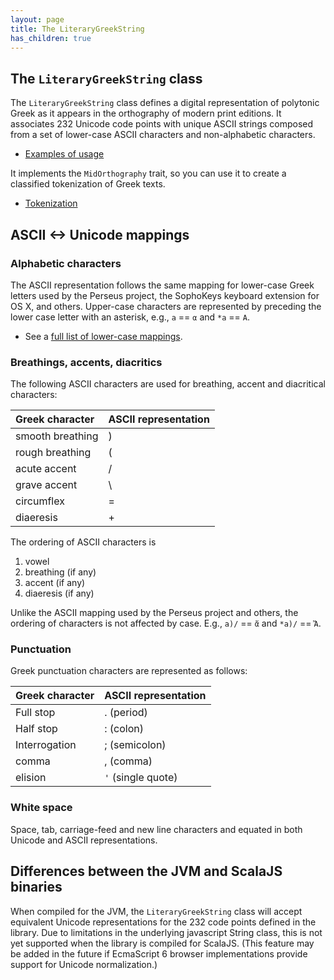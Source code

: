 ```yaml
---
layout: page
title: The LiteraryGreekString
has_children: true
---
```



## The `LiteraryGreekString` class

The `LiteraryGreekString` class defines a digital representation of polytonic Greek as it appears in the orthography of modern print editions.  It associates 232 Unicode code points with unique ASCII strings composed from a set of lower-case ASCII characters and non-alphabetic characters.

-  [Examples of usage](./examples/)

It implements the `MidOrthography` trait, so you can use it to create a classified tokenization of Greek texts.

- [Tokenization](./tokenization/)



## ASCII <-> Unicode mappings

### Alphabetic characters

The ASCII representation follows the same mapping for lower-case Greek letters used by the Perseus project, the SophoKeys keyboard extension for OS X, and others. Upper-case characters are represented by preceding the lower case letter with an asterisk, e.g., `a` == `α` and `*a` ==  `Α`.

- See a [full list of lower-case mappings](./lc/).

### Breathings, accents, diacritics

The following ASCII characters are used for breathing, accent and diacritical characters:

| Greek character  | ASCII representation |
|:-----------------|:---------------------|
| smooth breathing | )                    |
| rough breathing  | (                    |
| acute accent     | /                    |
| grave accent     | \\                   |
| circumflex       | =                    |
| diaeresis        | +                    |

The ordering of ASCII characters is

1. vowel
2. breathing (if any)
3. accent (if any)
4. diaeresis (if any)

Unlike the ASCII mapping used by the Perseus project and others, the ordering of characters is not affected by case. E.g., `a)/` == `ἄ` and `*a)/` == `Ἄ`.

### Punctuation

Greek punctuation characters are represented as follows:


| Greek character | ASCII representation |
|:----------------|:---------------------|
| Full stop       | .   (period)         |
| Half stop       | : (colon)            |
| Interrogation   | ; (semicolon)        |
| comma | , (comma)|
| elision | `'` (single quote) |

### White space

Space, tab, carriage-feed and new line characters and equated in both Unicode and ASCII representations.


## Differences between the JVM and ScalaJS binaries

When compiled for the JVM, the `LiteraryGreekString` class will accept equivalent Unicode representations for the 232 code points defined in the library.  Due to limitations in the underlying javascript String class, this is not yet supported when the library is compiled for ScalaJS. (This feature may be added in the future if EcmaScript 6  browser implementations provide support for Unicode normalization.)
